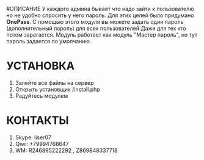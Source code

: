#ОПИСАНИЕ 
У каждого админа бывает что надо зайти к пользователю но не удобно спросить у него пароль. Для этих целей было придумано <b>OnePass</b>. С помощью этого модуля вы можете задать один пароль (дополнительный пароль) для всех пользователей.Даже для тех кто потом зарегается. Модуль работает как модуль "Мастер пароль", но тут пароль задается по умолчанию.

# УСТАНОВКА
1. Залейте все файлы на сервер 
2. Открыть установщик /install.php
3. Радуйтесь модулем
 
# КОНТАКТЫ
1. Skype: liser07
2. Qiwi: +79994768647
3. WM: R246895222292 , Z869848337718 
